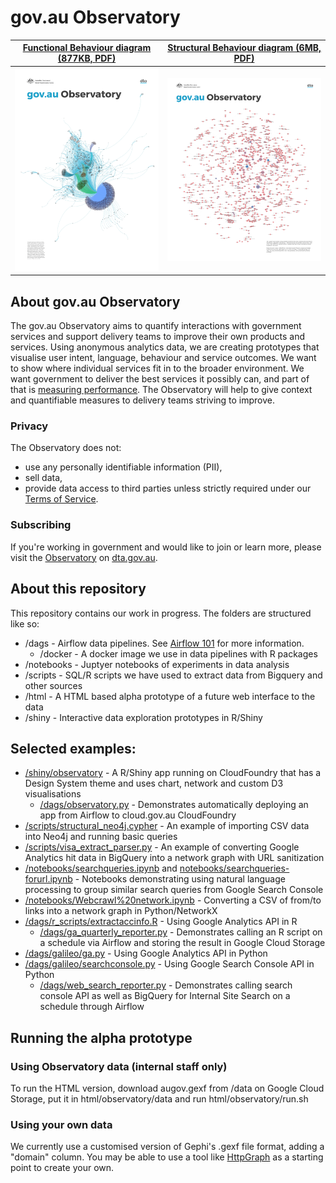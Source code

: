 # gov.au Observatory
[Functional Behaviour diagram (877KB, PDF)](gov-au_observatory-functional_behaviour.pdf) | [Structural Behaviour diagram (6MB, PDF)](gov-au_observatory-structural_behaviour.pdf)
------------ | -------------
![Functional Behaviour diagram](gov-au_observatory-functional_behaviour-thumbnail.png) | ![Structural Behaviour diagram](gov-au_observatory-structural_behaviour-thumbnail.png)

## About gov.au Observatory
The gov.au Observatory aims to quantify interactions with government services and support delivery teams to improve their own products and services. 
Using anonymous analytics data, we are creating prototypes that visualise user intent, language, behaviour and service outcomes. We want to show where individual services fit in to the broader environment.
We want government to deliver the best services it possibly can, and part of that is [measuring performance](https://www.dta.gov.au/help-and-advice/digital-service-standard/digital-service-standard-criteria/11-measure-performance). The Observatory will help to give context and quantifiable measures to delivery teams striving to improve.

### Privacy
The Observatory does not:
- use any personally identifiable information (PII),
- sell data,
- provide data access to third parties unless strictly required under our [Terms of Service](https://www.dta.gov.au/our-projects/google-analytics-government/dta-terms-service-google-analytics-360).

### Subscribing
If you're working in government and would like to join or learn more, please visit the [Observatory](https://www.dta.gov.au/our-projects/govau-observatory) on [dta.gov.au](https://www.dta.gov.au/).

## About this repository
This repository contains our work in progress.
The folders are structured like so:
* /dags - Airflow data pipelines. See [Airflow 101](AIRFLOW101.md) for more information.
  * /docker - A docker image we use in data pipelines with R packages
* /notebooks - Juptyer notebooks of experiments in data analysis
* /scripts - SQL/R scripts we have used to extract data from Bigquery and other sources
* /html - A HTML based alpha prototype of a future web interface to the data
* /shiny - Interactive data exploration prototypes in R/Shiny

## Selected examples:
* [/shiny/observatory](/shiny/observatory) - A R/Shiny app running on CloudFoundry that has a Design System theme and uses chart, network and custom D3 visualisations
  * [/dags/observatory.py](/dags/observatory.py) - Demonstrates automatically deploying an app from Airflow to cloud.gov.au CloudFoundry
* [/scripts/structural_neo4j.cypher](/scripts/structural_neo4j.cypher) - An example of importing CSV data into Neo4j and running basic queries
* [/scripts/visa_extract_parser.py](/scripts/visa_extract_parser.py) - An example of converting Google Analytics hit data in BigQuery into a network graph with URL sanitization
* [/notebooks/searchqueries.ipynb](/notebooks/searchqueries.ipynb) and [notebooks/searchqueries-forurl.ipynb](notebooks/searchqueries-forurl.ipynb) - Notebooks demonstrating using natural language processing to group similar search queries from Google Search Console
* [/notebooks/Webcrawl%20network.ipynb](/notebooks/Webcrawl%20network.ipynb) - Converting a CSV of from/to links into a network graph in Python/NetworkX
* [/dags/r_scripts/extractaccinfo.R](/dags/r_scripts/extractaccinfo.R) - Using Google Analytics API in R
  * [/dags/ga_quarterly_reporter.py](/dags/ga_quarterly_reporter.py) - Demonstrates calling an R script on a schedule via Airflow and storing the result in Google Cloud Storage
* [/dags/galileo/ga.py](/dags/galileo/ga.py) - Using Google Analytics API in Python
* [/dags/galileo/searchconsole.py](/dags/galileo/searchconsole.py) - Using Google Search Console API in Python
  * [/dags/web_search_reporter.py](/dags/web_search_reporter.py) - Demonstrates calling search console API as well as BigQuery for Internal Site Search on a schedule through Airflow


## Running the alpha prototype
### Using Observatory data (internal staff only)
To run the HTML version, download augov.gexf from /data on Google Cloud Storage, put it in html/observatory/data and run html/observatory/run.sh

### Using your own data 
We currently use a customised version of Gephi's .gexf file format, adding a "domain" column. 
You may be able to use a tool like [HttpGraph](https://gephi.org/plugins/#/plugin/httpgraph) as a starting point to create your own.
